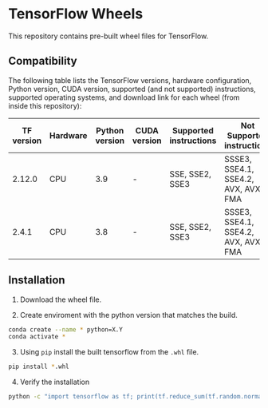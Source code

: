 # TensorFlow Wheels

This repository contains pre-built wheel files for TensorFlow.

## Compatibility

The following table lists the TensorFlow versions, hardware configuration, Python version, CUDA version, supported (and not supported) instructions, supported operating systems, and download link for each wheel (from inside this repository):

| TF version | Hardware | Python version | CUDA version | Supported instructions | Not Supported instructions | OS | Download link |
| ---------- | -------- | -------------- | ------------ | ---------------------- | -------------------------- | -- | ------------- |
| 2.12.0 | CPU | 3.9 | - | SSE, SSE2, SSE3 | SSSE3, SSE4.1, SSE4.2, AVX, AVX2, FMA | Ubuntu x86_64 18.04+ | [Download](https://github.com/miketheologitis/tensorflow-wheels/raw/main/wheels/2.12.0/py39/CPU/tensorflow-2.12.0-cp39-cp39-linux_x86_64.whl) |
| 2.4.1 | CPU | 3.8 | - | SSE, SSE2, SSE3 | SSSE3, SSE4.1, SSE4.2, AVX, AVX2, FMA | Ubuntu x86_64 18.04+ | [Download](https://github.com/miketheologitis/tensorflow-wheels/raw/main/wheels/2.4.1/py38/CPU/tensorflow-2.4.1-cp38-cp38-linux_x86_64.whl) |

## Installation

1. Download the wheel file.

2. Create enviroment with the python version that matches the build.
```bash 
conda create --name * python=X.Y
conda activate *
```

3. Using `pip` install the built tensorflow from the `.whl` file.
```bash 
pip install *.whl 
```

4. Verify the installation
```bash
python -c "import tensorflow as tf; print(tf.reduce_sum(tf.random.normal([1000, 1000])))"
```
